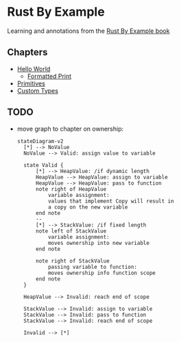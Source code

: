 # Rust By Example

Learning and annotations from the [Rust By Example book](https://doc.rust-lang.org/stable/rust-by-example/)

## Chapters

- [Hello World](./01-hello-world)
  - [Formatted Print](./01-hello-world/02-formatter-print)
- [Primitives](./02-primitives)
- [Custom Types](./03-custom-types)

## TODO

- move graph to chapter on ownership:

  ```mermaid
  stateDiagram-v2
    [*] --> NoValue
    NoValue --> Valid: assign value to variable

    state Valid {
        [*] --> HeapValue: /if dynamic length
        HeapValue --> HeapValue: assign to variable
        HeapValue --> HeapValue: pass to function
        note right of HeapValue
            variable assignment:
            values that implement Copy will result in
            a copy on the new variable
        end note
        --
        [*] --> StackValue: /if fixed length
        note left of StackValue
            variable assignment:
            moves ownership into new variable
        end note

        note right of StackValue
            passing variable to function:
            moves ownership info function scope
        end note
    }

    HeapValue --> Invalid: reach end of scope

    StackValue --> Invalid: assign to variable
    StackValue --> Invalid: pass to function
    StackValue --> Invalid: reach end of scope

    Invalid --> [*]
  ```
